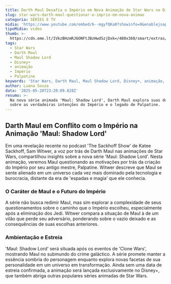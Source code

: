 ```yaml
---
title: Darth Maul Desafia o Império em Nova Animação de Star Wars no Disney+
slug: star-wars-darth-maul-questionar-o-imprio-em-nova-animao
categoria: SÉRIES E TV
midia: 'https://www.youtube.com/embed/6--mgyfQKa0?showinfo=0&enablejsapi=1'
tipoMidia: video
thumb: >-
  https://cdn.ome.lt/IVkzBHzmRJ6ONFtJBzHwdSzjDxk=/480x360/smart/extras/conteudos/sem_titulo12.png
tags:
  - Star Wars
  - Darth Maul
  - Maul Shadow Lord
  - Disney+
  - animação
  - Império
  - Palpatine
keywords: 'Star Wars, Darth Maul, Maul Shadow Lord, Disney+, animação, Império, Palpatine'
author: Luana Souza
data: '2025-05-28T23:20:09.828Z'
resumo: >-
  Na nova série animada 'Maul: Shadow Lord', Darth Maul explora suas dúvidas
  sobre as verdadeiras intenções do Império e o legado de Palpatine.
---
```


## Darth Maul em Conflito com o Império na Animação 'Maul: Shadow Lord'

Em uma revelação recente no podcast 'The Sackhoff Show' de Katee Sackhoff, Sam Witwer, a voz por trás de Darth Maul nas animações de Star Wars, compartilhou insights sobre a nova série 'Maul: Shadow Lord'. Nesta animação, veremos Maul questionando as motivações por trás da criação do Império por seu antigo mestre, Palpatine. Witwer descreve que Maul se sente alienado em um universo cada vez mais dominado pela tecnologia e burocracia, distante da era de 'espadas e magia' que ele conhecia.

### O Caráter de Maul e o Futuro do Império

A série não busca redimir Maul, mas sim explorar a complexidade de seus questionamentos sobre o caminho que o Império escolheu, especialmente após a eliminação dos Jedi. Witwer compara a situação de Maul à de um vilão que perde seu adversário, ponderando sobre o vazio deixado e as consequências de suas escolhas anteriores.

### Ambientação e Estreia

'Maul: Shadow Lord' será situada após os eventos de 'Clone Wars', mostrando Maul no submundo do crime galáctico. A série promete manter a essência sombria do personagem enquanto explora novas facetas de sua personalidade em um universo em transformação. Ainda sem uma data de estreia confirmada, a animação será lançada exclusivamente no Disney+, que também abriga outras populares séries animadas de Star Wars.
